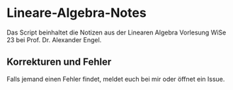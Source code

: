 # Lineare-Algebra-Notes

Das Script beinhaltet die Notizen aus der Linearen Algebra Vorlesung WiSe 23 bei Prof. Dr. Alexander Engel.

 
## Korrekturen und Fehler
Falls jemand einen Fehler findet, meldet euch bei mir oder öffnet ein Issue.
